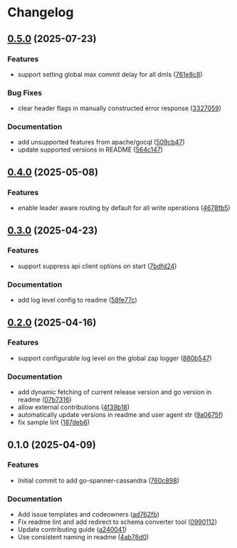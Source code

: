 # Changelog

## [0.5.0](https://github.com/googleapis/go-spanner-cassandra/compare/v0.4.0...v0.5.0) (2025-07-23)


### Features

* support setting global max commit delay for all dmls ([761e8c8](https://github.com/googleapis/go-spanner-cassandra/commit/761e8c8852ed3e0c30388db517a6c1608a1cf4bd))


### Bug Fixes

* clear header flags in manually constructed error response ([3327059](https://github.com/googleapis/go-spanner-cassandra/commit/332705969663e021c4df71bd0574e6293ae0edc0))


### Documentation

* add unsupported features from apache/gocql ([509cb47](https://github.com/googleapis/go-spanner-cassandra/commit/509cb474017dcc513894935727baab8004652c5b))
* update supported versions in README ([564c147](https://github.com/googleapis/go-spanner-cassandra/commit/564c1476213710dac3deb528de97b6113aeeb942))

## [0.4.0](https://github.com/googleapis/go-spanner-cassandra/compare/v0.3.0...v0.4.0) (2025-05-08)


### Features

* enable leader aware routing by default for all write operations ([4678fb5](https://github.com/googleapis/go-spanner-cassandra/commit/4678fb56ed784a3346f106d30a4947a81c2da912))

## [0.3.0](https://github.com/googleapis/go-spanner-cassandra/compare/v0.2.0...v0.3.0) (2025-04-23)


### Features

* support suppress api client options on start ([7bdfd24](https://github.com/googleapis/go-spanner-cassandra/commit/7bdfd2402806320e9f43d1dc8818c527f00d2d36))


### Documentation

* add log level config to readme ([58fe77c](https://github.com/googleapis/go-spanner-cassandra/commit/58fe77c89ce512454c0e3134a04ca648c8e7e33b))

## [0.2.0](https://github.com/googleapis/go-spanner-cassandra/compare/v0.1.0...v0.2.0) (2025-04-16)


### Features

* support configurable log level on the global zap logger ([880b547](https://github.com/googleapis/go-spanner-cassandra/commit/880b5475b82493db388b6cefd5ab5d198d44e65f))


### Documentation

* add dynamic fetching of current release version and go version in readme ([07b7316](https://github.com/googleapis/go-spanner-cassandra/commit/07b7316c505402ef724ace47385ab7313c4737c0))
* allow external contributions ([4f39b18](https://github.com/googleapis/go-spanner-cassandra/commit/4f39b1868cef25aa5bc48f220f524210cafa9559))
* automatically update versions in readme and user agent str ([9a0675f](https://github.com/googleapis/go-spanner-cassandra/commit/9a0675f0e8e127c8ab0ea1c9daa79a40cd69613d))
* fix sample lint ([187deb6](https://github.com/googleapis/go-spanner-cassandra/commit/187deb6a2e9be77928df5b94489999300c26b4f7))

## 0.1.0 (2025-04-09)


### Features

* Initial commit to add go-spanner-cassandra ([760c898](https://github.com/googleapis/go-spanner-cassandra/commit/760c89882f33d7b2395c06c1f53ac6620de133f6))


### Documentation

* Add issue templates and codeowners ([ad762fb](https://github.com/googleapis/go-spanner-cassandra/commit/ad762fbe13e05848cc9358759a3b3ec39764d930))
* Fix readme lint and add redirect to schema converter tool ([0990112](https://github.com/googleapis/go-spanner-cassandra/commit/09901122bdfdba9e522fa4a844d6a5cba131760e))
* Update contributing guide ([a240041](https://github.com/googleapis/go-spanner-cassandra/commit/a2400411d5e2c7519b08e21e4d8101b458bbaccd))
* Use consistent naming in readme ([4ab78d0](https://github.com/googleapis/go-spanner-cassandra/commit/4ab78d0c1db65505837624ada6bc90ea9c1a9b74))
